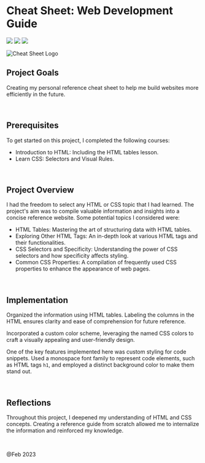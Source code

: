 # Cheat Sheet: Web Development Guide
<img src="https://img.shields.io/badge/HTML5-E34F26?style=for-the-badge&logo=html5&logoColor=white"/> <img src="https://img.shields.io/badge/CSS3-1572B6?style=for-the-badge&logo=css3&logoColor=white"/> <img src="https://img.shields.io/badge/Codecademy-FFF0E5?style=for-the-badge&logo=codecademy&logoColor=303347"/>

![Cheat Sheet Logo](https://i.postimg.cc/tRNbG1Rk/HTML-CSS-Cheat-Sheet.png)


## Project Goals
Creating my personal reference cheat sheet to help me build websites more efficiently in the future.

<br>

## Prerequisites
To get started on this project, I completed the following courses:

- Introduction to HTML: Including the HTML tables lesson.
- Learn CSS: Selectors and Visual Rules.

<br>

## Project Overview
I had the freedom to select any HTML or CSS topic that I had learned. The project's aim was to compile valuable information and insights into a concise reference website. Some potential topics I considered were:

- HTML Tables: Mastering the art of structuring data with HTML tables.
- Exploring Other HTML Tags: An in-depth look at various HTML tags and their functionalities.
- CSS Selectors and Specificity: Understanding the power of CSS selectors and how specificity affects styling.
- Common CSS Properties: A compilation of frequently used CSS properties to enhance the appearance of web pages.

<br>

## Implementation
Organized the information using HTML tables. Labeling the columns in the HTML ensures clarity and ease of comprehension for future reference.

Incorporated a custom color scheme, leveraging the named CSS colors to craft a visually appealing and user-friendly design.

One of the key features implemented here was custom styling for code snippets. Used a monospace font family to represent code elements, such as HTML tags ```h1```, and employed a distinct background color to make them stand out.

<br>

## Reflections
Throughout this project, I deepened my understanding of HTML and CSS concepts. Creating a reference guide from scratch allowed me to internalize the information and reinforced my knowledge.

<br>

@Feb 2023
